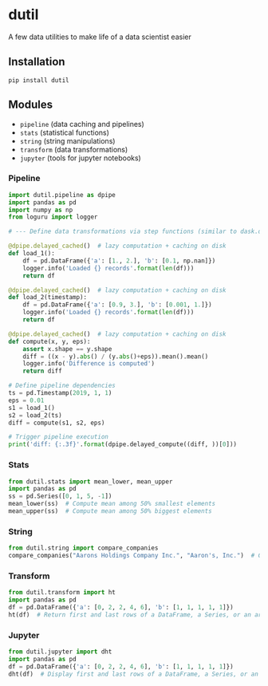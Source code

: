 # dutil

A few data utilities to make life of a data scientist easier

## Installation

```shell
pip install dutil
```

## Modules

- `pipeline` (data caching and pipelines)
- `stats` (statistical functions)
- `string` (string manipulations)
- `transform` (data transformations)
- `jupyter` (tools for jupyter notebooks)


### Pipeline

```python
import dutil.pipeline as dpipe
import pandas as pd
import numpy as np
from loguru import logger

# --- Define data transformations via step functions (similar to dask.delayed)

@dpipe.delayed_cached()  # lazy computation + caching on disk
def load_1():
    df = pd.DataFrame({'a': [1., 2.], 'b': [0.1, np.nan]})
    logger.info('Loaded {} records'.format(len(df)))
    return df

@dpipe.delayed_cached()  # lazy computation + caching on disk
def load_2(timestamp):
    df = pd.DataFrame({'a': [0.9, 3.], 'b': [0.001, 1.]})
    logger.info('Loaded {} records'.format(len(df)))
    return df

@dpipe.delayed_cached()  # lazy computation + caching on disk
def compute(x, y, eps):
    assert x.shape == y.shape
    diff = ((x - y).abs() / (y.abs()+eps)).mean().mean()
    logger.info('Difference is computed')
    return diff

# Define pipeline dependencies
ts = pd.Timestamp(2019, 1, 1)
eps = 0.01
s1 = load_1()
s2 = load_2(ts)
diff = compute(s1, s2, eps)

# Trigger pipeline execution
print('diff: {:.3f}'.format(dpipe.delayed_compute((diff, ))[0]))
```

### Stats

```python
from dutil.stats import mean_lower, mean_upper
import pandas as pd
ss = pd.Series([0, 1, 5, -1])
mean_lower(ss)  # Compute mean among 50% smallest elements
mean_upper(ss)  # Compute mean among 50% biggest elements
```

### String

```python
from dutil.string import compare_companies
compare_companies("Aarons Holdings Company Inc.", "Aaron's, Inc.")  # Give match rating for two company names
```

### Transform

```python
from dutil.transform import ht
import pandas as pd
df = pd.DataFrame({'a': [0, 2, 2, 4, 6], 'b': [1, 1, 1, 1, 1]})
ht(df)  # Return first and last rows of a DataFrame, a Series, or an array
```

### Jupyter

```python
from dutil.jupyter import dht
import pandas as pd
df = pd.DataFrame({'a': [0, 2, 2, 4, 6], 'b': [1, 1, 1, 1, 1]})
dht(df)  # Display first and last rows of a DataFrame, a Series, or an array in a Jupyter notebook
```
